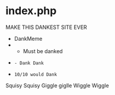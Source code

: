 # index.php
MAKE THIS DANKEST SITE EVER
  - DankMeme
  -   - Must be danked
  -     - Dank Dank
  -     10/10 would Dank
  
Squisy Squisy
Giggle giglle
Wiggle Wiggle
